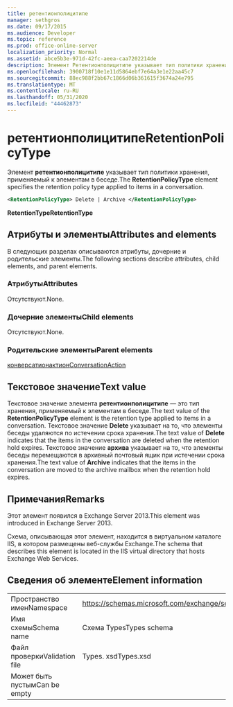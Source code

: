 ```yaml
---
title: ретентионполицитипе
manager: sethgros
ms.date: 09/17/2015
ms.audience: Developer
ms.topic: reference
ms.prod: office-online-server
localization_priority: Normal
ms.assetid: abce5b3e-971d-42fc-aeea-caa7202214de
description: Элемент Ретентионполицитипе указывает тип политики хранения, применяемый к элементам в беседе.
ms.openlocfilehash: 3900718f10e1e11d5864ebf7e64a3e1e22aa45c7
ms.sourcegitcommit: 88ec988f2bb67c1866d06b361615f3674a24e795
ms.translationtype: MT
ms.contentlocale: ru-RU
ms.lasthandoff: 05/31/2020
ms.locfileid: "44462873"
---
```

# <a name="retentionpolicytype"></a><span data-ttu-id="9c5f1-103">ретентионполицитипе</span><span class="sxs-lookup"><span data-stu-id="9c5f1-103">RetentionPolicyType</span></span>

<span data-ttu-id="9c5f1-104">Элемент **ретентионполицитипе** указывает тип политики хранения, применяемый к элементам в беседе.</span><span class="sxs-lookup"><span data-stu-id="9c5f1-104">The **RetentionPolicyType** element specifies the retention policy type applied to items in a conversation.</span></span> 
  
```XML
<RetentionPolicyType> Delete | Archive </RetentionPolicyType>
```

 <span data-ttu-id="9c5f1-105">**RetentionType**</span><span class="sxs-lookup"><span data-stu-id="9c5f1-105">**RetentionType**</span></span>
## <a name="attributes-and-elements"></a><span data-ttu-id="9c5f1-106">Атрибуты и элементы</span><span class="sxs-lookup"><span data-stu-id="9c5f1-106">Attributes and elements</span></span>

<span data-ttu-id="9c5f1-107">В следующих разделах описываются атрибуты, дочерние и родительские элементы.</span><span class="sxs-lookup"><span data-stu-id="9c5f1-107">The following sections describe attributes, child elements, and parent elements.</span></span>
  
### <a name="attributes"></a><span data-ttu-id="9c5f1-108">Атрибуты</span><span class="sxs-lookup"><span data-stu-id="9c5f1-108">Attributes</span></span>

<span data-ttu-id="9c5f1-109">Отсутствуют.</span><span class="sxs-lookup"><span data-stu-id="9c5f1-109">None.</span></span>
  
### <a name="child-elements"></a><span data-ttu-id="9c5f1-110">Дочерние элементы</span><span class="sxs-lookup"><span data-stu-id="9c5f1-110">Child elements</span></span>

<span data-ttu-id="9c5f1-111">Отсутствуют.</span><span class="sxs-lookup"><span data-stu-id="9c5f1-111">None.</span></span>
  
### <a name="parent-elements"></a><span data-ttu-id="9c5f1-112">Родительские элементы</span><span class="sxs-lookup"><span data-stu-id="9c5f1-112">Parent elements</span></span>

[<span data-ttu-id="9c5f1-113">конверсатионактион</span><span class="sxs-lookup"><span data-stu-id="9c5f1-113">ConversationAction</span></span>](conversationaction.md)
  
## <a name="text-value"></a><span data-ttu-id="9c5f1-114">Текстовое значение</span><span class="sxs-lookup"><span data-stu-id="9c5f1-114">Text value</span></span>

<span data-ttu-id="9c5f1-115">Текстовое значение элемента **ретентионполицитипе** — это тип хранения, применяемый к элементам в беседе.</span><span class="sxs-lookup"><span data-stu-id="9c5f1-115">The text value of the **RetentionPolicyType** element is the retention type applied to items in a conversation.</span></span> <span data-ttu-id="9c5f1-116">Текстовое значение **Delete** указывает на то, что элементы беседы удаляются по истечении срока хранения.</span><span class="sxs-lookup"><span data-stu-id="9c5f1-116">The text value of **Delete** indicates that the items in the conversation are deleted when the retention hold expires.</span></span> <span data-ttu-id="9c5f1-117">Текстовое значение **архива** указывает на то, что элементы беседы перемещаются в архивный почтовый ящик при истечении срока хранения.</span><span class="sxs-lookup"><span data-stu-id="9c5f1-117">The text value of **Archive** indicates that the items in the conversation are moved to the archive mailbox when the retention hold expires.</span></span> 
  
## <a name="remarks"></a><span data-ttu-id="9c5f1-118">Примечания</span><span class="sxs-lookup"><span data-stu-id="9c5f1-118">Remarks</span></span>

<span data-ttu-id="9c5f1-119">Этот элемент появился в Exchange Server 2013.</span><span class="sxs-lookup"><span data-stu-id="9c5f1-119">This element was introduced in Exchange Server 2013.</span></span>
  
<span data-ttu-id="9c5f1-120">Схема, описывающая этот элемент, находится в виртуальном каталоге IIS, в котором размещены веб-службы Exchange.</span><span class="sxs-lookup"><span data-stu-id="9c5f1-120">The schema that describes this element is located in the IIS virtual directory that hosts Exchange Web Services.</span></span>
  
## <a name="element-information"></a><span data-ttu-id="9c5f1-121">Сведения об элементе</span><span class="sxs-lookup"><span data-stu-id="9c5f1-121">Element information</span></span>

|||
|:-----|:-----|
|<span data-ttu-id="9c5f1-122">Пространство имен</span><span class="sxs-lookup"><span data-stu-id="9c5f1-122">Namespace</span></span>  <br/> |https://schemas.microsoft.com/exchange/services/2006/types  <br/> |
|<span data-ttu-id="9c5f1-123">Имя схемы</span><span class="sxs-lookup"><span data-stu-id="9c5f1-123">Schema name</span></span>  <br/> |<span data-ttu-id="9c5f1-124">Схема Types</span><span class="sxs-lookup"><span data-stu-id="9c5f1-124">Types schema</span></span>  <br/> |
|<span data-ttu-id="9c5f1-125">Файл проверки</span><span class="sxs-lookup"><span data-stu-id="9c5f1-125">Validation file</span></span>  <br/> |<span data-ttu-id="9c5f1-126">Types. xsd</span><span class="sxs-lookup"><span data-stu-id="9c5f1-126">Types.xsd</span></span>  <br/> |
|<span data-ttu-id="9c5f1-127">Может быть пустым</span><span class="sxs-lookup"><span data-stu-id="9c5f1-127">Can be empty</span></span>  <br/> ||
   

